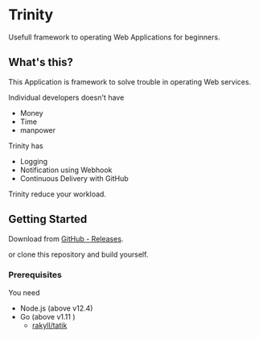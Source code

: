 # Trinity
Usefull framework to operating Web Applications for beginners.

## What's this?
This Application is framework to solve trouble in operating Web services.

Individual developers doesn't have
- Money
- Time
- manpower

Trinity has
- Logging
- Notification using Webhook
- Continuous Delivery with GitHub

Trinity reduce your workload.

## Getting Started

Download from [GitHub - Releases]().

or clone this repository and build yourself.


### Prerequisites
You need
- Node.js (above v12.4)
- Go (above v1.11 )
    - [rakyll/tatik](https://github.com/rakyll/statik)


